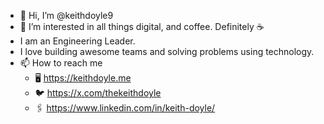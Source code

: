 - 👋 Hi, I’m @keithdoyle9
- 👀 I’m interested in all things digital, and coffee. Definitely ☕
- I am an Engineering Leader.
- I love building awesome teams and solving problems using technology.
- 📫 How to reach me
  - 🖥️ https://keithdoyle.me
  - 🐦 https://x.com/thekeithdoyle
  - 🖇️ https://www.linkedin.com/in/keith-doyle/
